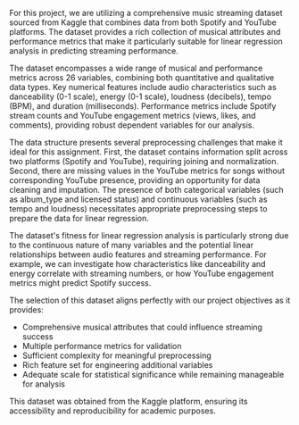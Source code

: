 For this project, we are utilizing a comprehensive music streaming dataset sourced from Kaggle that combines data from both Spotify and YouTube platforms. The dataset provides a rich collection of musical attributes and performance metrics that make it particularly suitable for linear regression analysis in predicting streaming performance.

The dataset encompasses a wide range of musical and performance metrics across 26 variables, combining both quantitative and qualitative data types. Key numerical features include audio characteristics such as danceability (0-1 scale), energy (0-1 scale), loudness (decibels), tempo (BPM), and duration (milliseconds). Performance metrics include Spotify stream counts and YouTube engagement metrics (views, likes, and comments), providing robust dependent variables for our analysis.

The data structure presents several preprocessing challenges that make it ideal for this assignment. First, the dataset contains information split across two platforms (Spotify and YouTube), requiring joining and normalization. Second, there are missing values in the YouTube metrics for songs without corresponding YouTube presence, providing an opportunity for data cleaning and imputation. The presence of both categorical variables (such as album_type and licensed status) and continuous variables (such as tempo and loudness) necessitates appropriate preprocessing steps to prepare the data for linear regression.

The dataset's fitness for linear regression analysis is particularly strong due to the continuous nature of many variables and the potential linear relationships between audio features and streaming performance. For example, we can investigate how characteristics like danceability and energy correlate with streaming numbers, or how YouTube engagement metrics might predict Spotify success.

The selection of this dataset aligns perfectly with our project objectives as it provides:
- Comprehensive musical attributes that could influence streaming success
- Multiple performance metrics for validation
- Sufficient complexity for meaningful preprocessing
- Rich feature set for engineering additional variables
- Adequate scale for statistical significance while remaining manageable for analysis

This dataset was obtained from the Kaggle platform, ensuring its accessibility and reproducibility for academic purposes.
